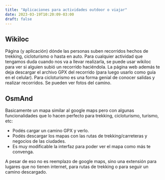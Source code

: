 ```yaml
---
title: "Aplicaciones para actividades outdoor o viajar"
date: 2023-03-19T10:20:09-03:00
draft: false
---
```


## Wikiloc

Página (y aplicación) dónde las personas suben recorridos hechos de trekking, cicloturismo o hasta en auto. Para cualquier actividad que tengamos duda cuando nos va a llevar realizarla, se puede usar wikiloc para ver si alguien subió un recorrido haciéndola. La página web además te deja descargar el archivo GPX del recorrido (para luego usarlo como guía en el celular).
Para cicloturismo es una forma genial de conocer salidas y realizar recorridos. Se pueden ver fotos del camino.


## OsmAnd

Basicamente un mapa similar al google maps pero con algunas funcionalidades que lo hacen perfecto para trekking, cicloturismo, turismo, etc:
- Podés cargar un camino GPX y verlo.
- Podés descargar los mapas con las rutas de trekking/carreteras y negocios de las ciudades. 
- Es muy modificable la interfaz para poder ver el mapa como más te convenga.

A pesar de eso no es reemplazo de google maps, sino una extensión para lugares que no tienen internet, para rutas de trekking o para seguir un camino descargado.

